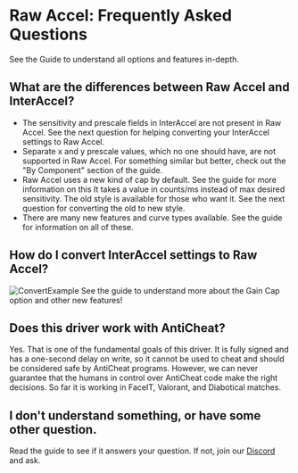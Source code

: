 # Raw Accel: Frequently Asked Questions
See the Guide to understand all options and features in-depth.

## What are the differences between Raw Accel and InterAccel?
- The sensitivity and prescale fields in InterAccel are not present in Raw Accel. See the next question for helping converting your InterAccel settings to Raw Accel.
- Separate x and y prescale values, which no one should have, are not supported in Raw Accel. For something similar but better, check out the "By Component" section of the guide.
- Raw Accel uses a new kind of cap by default. See the guide for more information on this It takes a value in counts/ms instead of max desired sensitivity. The old style is available for those who want it. See the next question for converting the old to new style.
- There are many new features and curve types available. See the guide for information on all of these.

## How do I convert InterAccel settings to Raw Accel?
![ConvertExample](\images\interaccel_to_rawaccel.png)
See the guide to understand more about the Gain Cap option and other new features!

## Does this driver work with AntiCheat?
Yes. That is one of the fundamental goals of this driver. It is fully signed and has a one-second delay on write, so it cannot be used to cheat and should be considered safe by AntiCheat programs. However, we can never guarantee that the humans in control over AntiCheat code make the right decisions. So far it is working in FaceIT, Valorant, and Diabotical matches.

## I don't understand something, or have some other question.
Read the guide to see if it answers your question. If not, join our [Discord](https://discord.gg/7pQh8zH) and ask.
